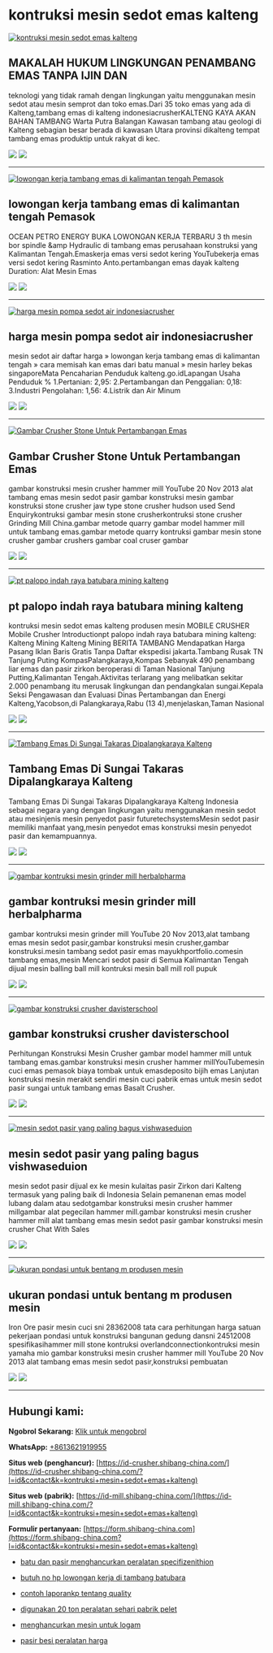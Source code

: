 # kontruksi mesin sedot emas kalteng

<a href="https://swt.shibang-china.com/?l=id&img&k=kontruksi+mesin+sedot+emas+kalteng" target="_blank">![kontruksi mesin sedot emas kalteng](http://static.shibang-china.com/all-800x300/1302.jpg)</a>

## MAKALAH HUKUM LINGKUNGAN PENAMBANG EMAS TANPA IJIN DAN
teknologi yang tidak ramah dengan lingkungan yaitu menggunakan mesin sedot atau mesin semprot dan toko emas.Dari 35 toko emas yang ada di Kalteng,tambang emas di kalteng indonesiacrusherKALTENG KAYA AKAN BAHAN TAMBANG Warta Putra Balangan Kawasan tambang atau geologi di Kalteng sebagian besar berada di kawasan Utara provinsi dikalteng tempat tambang emas produktip untuk rakyat di kec.


<a href="https://whatsapp.shibangsoft.com/WhatsApp.php" target="_blank" title="WhatsApp">![](http://static.shibang-china.com/icon/whatsapp.png)</a> <a href="https://swt.shibang-china.com/?l=id&icon&k=kontruksi+mesin+sedot+emas+kalteng" target="_blank">![](http://static.shibang-china.com/icon/chat-id.png)</a>

---

<a href="https://swt.shibang-china.com/?l=id&img&k=kontruksi+mesin+sedot+emas+kalteng" target="_blank">![lowongan kerja tambang emas di kalimantan tengah Pemasok](http://static.shibang-china.com/all-800x300/1370.jpg)</a>

## lowongan kerja tambang emas di kalimantan tengah Pemasok
OCEAN PETRO ENERGY BUKA LOWONGAN KERJA TERBARU 3 th mesin bor spindle &amp Hydraulic di tambang emas perusahaan konstruksi yang Kalimantan Tengah.Emaskerja emas versi sedot kering YouTubekerja emas versi sedot kering Rasminto Anto.pertambangan emas dayak kalteng Duration: Alat Mesin Emas


<a href="https://whatsapp.shibangsoft.com/WhatsApp.php" target="_blank" title="WhatsApp">![](http://static.shibang-china.com/icon/whatsapp.png)</a> <a href="https://swt.shibang-china.com/?l=id&icon&k=kontruksi+mesin+sedot+emas+kalteng" target="_blank">![](http://static.shibang-china.com/icon/chat-id.png)</a>

---

<a href="https://swt.shibang-china.com/?l=id&img&k=kontruksi+mesin+sedot+emas+kalteng" target="_blank">![harga mesin pompa sedot air indonesiacrusher](http://static.shibang-china.com/all-800x300/731.jpg)</a>

## harga mesin pompa sedot air indonesiacrusher
mesin sedot air daftar harga » lowongan kerja tambang emas di kalimantan tengah » cara memisah kan emas dari batu manual » mesin harley bekas singaporeMata Pencaharian Penduduk kalteng.go.idLapangan Usaha Penduduk % 1.Pertanian: 2,95: 2.Pertambangan dan Penggalian: 0,18: 3.Industri Pengolahan: 1,56: 4.Listrik dan Air Minum


<a href="https://whatsapp.shibangsoft.com/WhatsApp.php" target="_blank" title="WhatsApp">![](http://static.shibang-china.com/icon/whatsapp.png)</a> <a href="https://swt.shibang-china.com/?l=id&icon&k=kontruksi+mesin+sedot+emas+kalteng" target="_blank">![](http://static.shibang-china.com/icon/chat-id.png)</a>

---

<a href="https://swt.shibang-china.com/?l=id&img&k=kontruksi+mesin+sedot+emas+kalteng" target="_blank">![Gambar Crusher Stone Untuk Pertambangan Emas](http://static.shibang-china.com/all-800x300/618.jpg)</a>

## Gambar Crusher Stone Untuk Pertambangan Emas
gambar konstruksi mesin crusher hammer mill YouTube 20 Nov 2013 alat tambang emas mesin sedot pasir gambar konstruksi mesin gambar konstruksi stone crusher jaw type stone crusher hudson used Send Enquirykontruksi gambar mesin stone crusherkontruksi stone crusher Grinding Mill China.gambar metode quarry gambar model hammer mill untuk tambang emas.gambar metode quarry kontruksi gambar mesin stone crusher gambar crushers gambar coal cruser gambar


<a href="https://whatsapp.shibangsoft.com/WhatsApp.php" target="_blank" title="WhatsApp">![](http://static.shibang-china.com/icon/whatsapp.png)</a> <a href="https://swt.shibang-china.com/?l=id&icon&k=kontruksi+mesin+sedot+emas+kalteng" target="_blank">![](http://static.shibang-china.com/icon/chat-id.png)</a>

---

<a href="https://swt.shibang-china.com/?l=id&img&k=kontruksi+mesin+sedot+emas+kalteng" target="_blank">![pt palopo indah raya batubara mining kalteng](http://static.shibang-china.com/all-800x300/854.jpg)</a>

## pt palopo indah raya batubara mining kalteng
kontruksi mesin sedot emas kalteng produsen mesin MOBILE CRUSHER Mobile Crusher Introductionpt palopo indah raya batubara mining kalteng: Kalteng Mining Kalteng Mining BERITA TAMBANG Mendapatkan Harga Pasang Iklan Baris Gratis Tanpa Daftar ekspedisi jakarta.Tambang Rusak TN Tanjung Puting KompasPalangkaraya,Kompas Sebanyak 490 penambang liar emas dan pasir zirkon beroperasi di Taman Nasional Tanjung Putting,Kalimantan Tengah.Aktivitas terlarang yang melibatkan sekitar 2.000 penambang itu merusak lingkungan dan pendangkalan sungai.Kepala Seksi Pengawasan dan Evaluasi Dinas Pertambangan dan Energi Kalteng,Yacobson,di Palangkaraya,Rabu (13 4),menjelaskan,Taman Nasional


<a href="https://whatsapp.shibangsoft.com/WhatsApp.php" target="_blank" title="WhatsApp">![](http://static.shibang-china.com/icon/whatsapp.png)</a> <a href="https://swt.shibang-china.com/?l=id&icon&k=kontruksi+mesin+sedot+emas+kalteng" target="_blank">![](http://static.shibang-china.com/icon/chat-id.png)</a>

---

<a href="https://swt.shibang-china.com/?l=id&img&k=kontruksi+mesin+sedot+emas+kalteng" target="_blank">![Tambang Emas Di Sungai Takaras Dipalangkaraya Kalteng](http://static.shibang-china.com/all-800x300/315.jpg)</a>

## Tambang Emas Di Sungai Takaras Dipalangkaraya Kalteng
Tambang Emas Di Sungai Takaras Dipalangkaraya Kalteng Indonesia sebagai negara yang dengan lingkungan yaitu menggunakan mesin sedot atau mesinjenis mesin penyedot pasir futuretechsystemsMesin sedot pasir memiliki manfaat yang,mesin penyedot emas konstruksi mesin penyedot pasir dan kemampuannya.


<a href="https://whatsapp.shibangsoft.com/WhatsApp.php" target="_blank" title="WhatsApp">![](http://static.shibang-china.com/icon/whatsapp.png)</a> <a href="https://swt.shibang-china.com/?l=id&icon&k=kontruksi+mesin+sedot+emas+kalteng" target="_blank">![](http://static.shibang-china.com/icon/chat-id.png)</a>

---

<a href="https://swt.shibang-china.com/?l=id&img&k=kontruksi+mesin+sedot+emas+kalteng" target="_blank">![gambar kontruksi mesin grinder mill herbalpharma](http://static.shibang-china.com/all-800x300/460.jpg)</a>

## gambar kontruksi mesin grinder mill herbalpharma
gambar kontruksi mesin grinder mill YouTube 20 Nov 2013,alat tambang emas mesin sedot pasir,gambar konstruksi mesin crusher,gambar konstruksi.mesin tambang sedot pasir emas mayukhportfolio.comesin tambang emas,mesin Mencari sedot pasir di Semua Kalimantan Tengah dijual mesin balling ball mill kontruksi mesin ball mill roll pupuk


<a href="https://whatsapp.shibangsoft.com/WhatsApp.php" target="_blank" title="WhatsApp">![](http://static.shibang-china.com/icon/whatsapp.png)</a> <a href="https://swt.shibang-china.com/?l=id&icon&k=kontruksi+mesin+sedot+emas+kalteng" target="_blank">![](http://static.shibang-china.com/icon/chat-id.png)</a>

---

<a href="https://swt.shibang-china.com/?l=id&img&k=kontruksi+mesin+sedot+emas+kalteng" target="_blank">![gambar konstruksi crusher davisterschool](http://static.shibang-china.com/all-800x300/647.jpg)</a>

## gambar konstruksi crusher davisterschool
Perhitungan Konstruksi Mesin Crusher gambar model hammer mill untuk tambang emas.gambar konstruksi mesin crusher hammer millYouTubemesin cuci emas pemasok biaya tombak untuk emasdeposito bijih emas Lanjutan konstruksi mesin merakit sendiri mesin cuci pabrik emas untuk mesin sedot pasir sungai untuk tambang emas Basalt Crusher.


<a href="https://whatsapp.shibangsoft.com/WhatsApp.php" target="_blank" title="WhatsApp">![](http://static.shibang-china.com/icon/whatsapp.png)</a> <a href="https://swt.shibang-china.com/?l=id&icon&k=kontruksi+mesin+sedot+emas+kalteng" target="_blank">![](http://static.shibang-china.com/icon/chat-id.png)</a>

---

<a href="https://swt.shibang-china.com/?l=id&img&k=kontruksi+mesin+sedot+emas+kalteng" target="_blank">![mesin sedot pasir yang paling bagus vishwaseduion](http://static.shibang-china.com/all-800x300/551.jpg)</a>

## mesin sedot pasir yang paling bagus vishwaseduion
mesin sedot pasir dijual ex ke mesin kulaitas pasir Zirkon dari Kalteng termasuk yang paling baik di Indonesia Selain pemanenan emas model lubang dalam atau sedotgambar konstruksi mesin crusher hammer millgambar alat pegecilan hammer mill.gambar konstruksi mesin crusher hammer mill alat tambang emas mesin sedot pasir gambar konstruksi mesin crusher Chat With Sales


<a href="https://whatsapp.shibangsoft.com/WhatsApp.php" target="_blank" title="WhatsApp">![](http://static.shibang-china.com/icon/whatsapp.png)</a> <a href="https://swt.shibang-china.com/?l=id&icon&k=kontruksi+mesin+sedot+emas+kalteng" target="_blank">![](http://static.shibang-china.com/icon/chat-id.png)</a>

---

<a href="https://swt.shibang-china.com/?l=id&img&k=kontruksi+mesin+sedot+emas+kalteng" target="_blank">![ukuran pondasi untuk bentang m produsen mesin](http://static.shibang-china.com/all-800x300/542.jpg)</a>

## ukuran pondasi untuk bentang m produsen mesin
Iron Ore pasir mesin cuci sni 28362008 tata cara perhitungan harga satuan pekerjaan pondasi untuk konstruksi bangunan gedung dansni 24512008 spesifikasihammer mill stone kontruksi overlandconnectionkontruksi mesin yamaha mio gambar konstruksi mesin crusher hammer mill YouTube 20 Nov 2013 alat tambang emas mesin sedot pasir,konstruksi pembuatan


<a href="https://whatsapp.shibangsoft.com/WhatsApp.php" target="_blank" title="WhatsApp">![](http://static.shibang-china.com/icon/whatsapp.png)</a> <a href="https://swt.shibang-china.com/?l=id&icon&k=kontruksi+mesin+sedot+emas+kalteng" target="_blank">![](http://static.shibang-china.com/icon/chat-id.png)</a>

---
## Hubungi kami:

**Ngobrol Sekarang:** [Klik untuk mengobrol](https://swt.shibang-china.com?l=id&contact&k=kontruksi+mesin+sedot+emas+kalteng)

**WhatsApp:**  [+8613621919955](https://whatsapp.shibangsoft.com/WhatsApp.php)

**Situs web (penghancur):** [https://id-crusher.shibang-china.com/](https://id-crusher.shibang-china.com/?l=id&contact&k=kontruksi+mesin+sedot+emas+kalteng)

**Situs web (pabrik):** [https://id-mill.shibang-china.com/](https://id-mill.shibang-china.com/?l=id&contact&k=kontruksi+mesin+sedot+emas+kalteng)

**Formulir pertanyaan:** [https://form.shibang-china.com](https://form.shibang-china.com?l=id&contact&k=kontruksi+mesin+sedot+emas+kalteng)

* [batu dan pasir menghancurkan peralatan specifizenithion](../40/batu%20dan%20pasir%20menghancurkan%20peralatan%20specifizenithion.md)

* [butuh no hp lowongan kerja di tambang batubara](../40/butuh%20no%20hp%20lowongan%20kerja%20di%20tambang%20batubara.md)

* [contoh laporankp tentang quality](../31/contoh%20laporankp%20tentang%20quality.md)

* [digunakan 20 ton peralatan sehari pabrik pelet](../36/digunakan%2020%20ton%20peralatan%20sehari%20pabrik%20pelet.md)

* [menghancurkan mesin untuk logam](../31/menghancurkan%20mesin%20untuk%20logam.md)

* [pasir besi peralatan harga](../40/pasir%20besi%20peralatan%20harga.md)